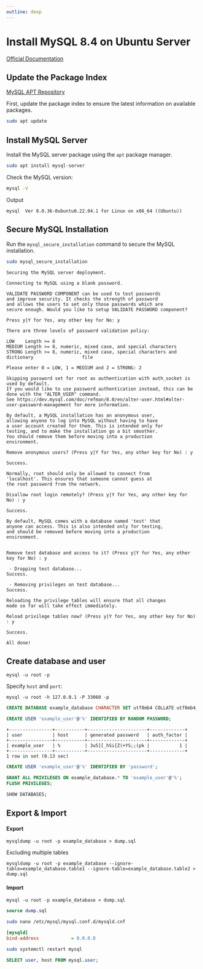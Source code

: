 ```yaml
---
outline: deep
---
```


# Install MySQL 8.4 on Ubuntu Server

[Official Documentation](https://dev.mysql.com/doc/refman/8.4/en/linux-installation-apt-repo.html)

## Update the Package Index

[MySQL APT Repository](https://dev.mysql.com/downloads/repo/apt/)

First, update the package index to ensure the latest information on available packages.

```bash
sudo apt update
```

## Install MySQL Server

Install the MySQL server package using the `apt` package manager.

```bash
sudo apt install mysql-server
```

Check the MySQL version:

```bash
mysql -V
```

Output

```
mysql  Ver 8.0.36-0ubuntu0.22.04.1 for Linux on x86_64 ((Ubuntu))
```

## Secure MySQL Installation

Run the `mysql_secure_installation` command to secure the MySQL installation.

```bash
sudo mysql_secure_installation
```

```
Securing the MySQL server deployment.

Connecting to MySQL using a blank password.

VALIDATE PASSWORD COMPONENT can be used to test passwords
and improve security. It checks the strength of password
and allows the users to set only those passwords which are
secure enough. Would you like to setup VALIDATE PASSWORD component?

Press y|Y for Yes, any other key for No: y
```

```
There are three levels of password validation policy:

LOW    Length >= 8
MEDIUM Length >= 8, numeric, mixed case, and special characters
STRONG Length >= 8, numeric, mixed case, special characters and dictionary                  file

Please enter 0 = LOW, 1 = MEDIUM and 2 = STRONG: 2
```

```
Skipping password set for root as authentication with auth_socket is used by default.
If you would like to use password authentication instead, this can be done with the "ALTER_USER" command.
See https://dev.mysql.com/doc/refman/8.0/en/alter-user.html#alter-user-password-management for more information.

By default, a MySQL installation has an anonymous user,
allowing anyone to log into MySQL without having to have
a user account created for them. This is intended only for
testing, and to make the installation go a bit smoother.
You should remove them before moving into a production
environment.

Remove anonymous users? (Press y|Y for Yes, any other key for No) : y
```

```
Success.
```

```
Normally, root should only be allowed to connect from
'localhost'. This ensures that someone cannot guess at
the root password from the network.

Disallow root login remotely? (Press y|Y for Yes, any other key for No) : y
```

```
Success.
```

```
By default, MySQL comes with a database named 'test' that
anyone can access. This is also intended only for testing,
and should be removed before moving into a production
environment.


Remove test database and access to it? (Press y|Y for Yes, any other key for No) : y
```

```
 - Dropping test database...
Success.

 - Removing privileges on test database...
Success.
```

```
Reloading the privilege tables will ensure that all changes
made so far will take effect immediately.

Reload privilege tables now? (Press y|Y for Yes, any other key for No) : y
```

```
Success.

All done!
```

## Create database and user

```shell
mysql -u root -p
```

Specify `host` and `port`:

```shell
mysql -u root -h 127.0.0.1 -P 33060 -p
```

```sql
CREATE DATABASE example_database CHARACTER SET utf8mb4 COLLATE utf8mb4_unicode_ci;
```

```sql
CREATE USER 'example_user'@'%' IDENTIFIED BY RANDOM PASSWORD;
```

```
+----------------+-----------+----------------------+-------------+
| user           | host      | generated password   | auth_factor |
+----------------+-----------+----------------------+-------------+
| example_user   | %         | 3u5][_hSi{Z(+YS;;(pk |           1 |
+----------------+-----------+----------------------+-------------+
1 row in set (0.13 sec)
```

```sql
CREATE USER 'example_user'@'%' IDENTIFIED BY 'password';
```

```sql
GRANT ALL PRIVILEGES ON example_database.* TO 'example_user'@'%';
FLUSH PRIVILEGES;
```

```sql
SHOW DATABASES;
```

## Export & Import

#### Export

```shell
mysqldump -u root -p example_database > dump.sql
```

Excluding multiple tables

```shell
mysqldump -u root -p example_database --ignore-table=example_database.table1 --ignore-table=example_database.table2 > dump.sql 
```

#### Import

```shell
mysql -u root -p example_database < dump.sql
```

```sql
source dump.sql
```

```bash
sudo nano /etc/mysql/mysql.conf.d/mysqld.cnf
```

```ini
[mysqld]
bind-address            = 0.0.0.0
```

```bash
sudo systemctl restart mysql
```

```sql
SELECT user, host FROM mysql.user;
```
